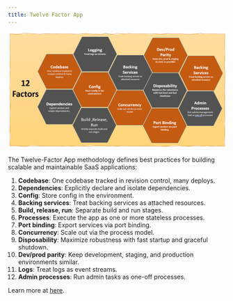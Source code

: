```yaml
---
title: Twelve Factor App
---
```


![Twelve-Factor App](/images/12-factor.png)

The Twelve-Factor App methodology defines best practices for building scalable and maintainable SaaS applications:

1. **Codebase**: One codebase tracked in revision control, many deploys.  
2. **Dependencies**: Explicitly declare and isolate dependencies.  
3. **Config**: Store config in the environment.  
4. **Backing services**: Treat backing services as attached resources.  
5. **Build, release, run**: Separate build and run stages.  
6. **Processes**: Execute the app as one or more stateless processes.  
7. **Port binding**: Export services via port binding.  
8. **Concurrency**: Scale out via the process model.  
9. **Disposability**: Maximize robustness with fast startup and graceful shutdown.  
10. **Dev/prod parity**: Keep development, staging, and production environments similar.  
11. **Logs**: Treat logs as event streams.  
12. **Admin processes**: Run admin tasks as one-off processes.

Learn more at [here](https://12factor.net/).
